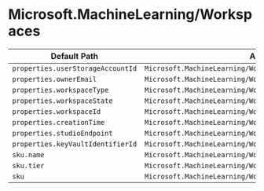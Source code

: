 # Microsoft.MachineLearning/Workspaces

| Default Path | Alias |
|---|---|
| `properties.userStorageAccountId` | `Microsoft.MachineLearning/Workspaces/userStorageAccountId` |
| `properties.ownerEmail` | `Microsoft.MachineLearning/Workspaces/ownerEmail` |
| `properties.workspaceType` | `Microsoft.MachineLearning/Workspaces/workspaceType` |
| `properties.workspaceState` | `Microsoft.MachineLearning/Workspaces/workspaceState` |
| `properties.workspaceId` | `Microsoft.MachineLearning/Workspaces/workspaceId` |
| `properties.creationTime` | `Microsoft.MachineLearning/Workspaces/creationTime` |
| `properties.studioEndpoint` | `Microsoft.MachineLearning/Workspaces/studioEndpoint` |
| `properties.keyVaultIdentifierId` | `Microsoft.MachineLearning/Workspaces/keyVaultIdentifierId` |
| `sku.name` | `Microsoft.MachineLearning/Workspaces/sku.name` |
| `sku.tier` | `Microsoft.MachineLearning/Workspaces/sku.tier` |
| `sku` | `Microsoft.MachineLearning/Workspaces/sku` |

